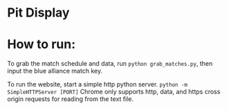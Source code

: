 # Pit Display

# How to run:
To grab the match schedule and data, run `python grab_matches.py`, then input the blue alliance match key.

To run the website, start a simple http python server. `python -m SimpleHTTPServer [PORT]` Chrome only supports http, data, and https cross origin requests for reading from the text file. 


